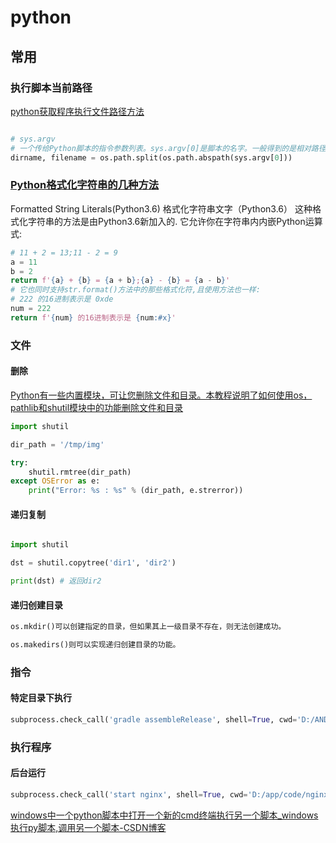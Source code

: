 # python
## 常用
### 执行脚本当前路径
[python获取程序执行文件路径方法](https://blog.csdn.net/py_tester/article/details/78954034)

```python

# sys.argv
# 一个传给Python脚本的指令参数列表。sys.argv[0]是脚本的名字。一般得到的是相对路径，用os.path.abspath(sys.argv[0])得到执行文件的绝对路径：
dirname, filename = os.path.split(os.path.abspath(sys.argv[0]))
```

### [Python格式化字符串的几种方法](http://blog.lujun9972.win/blog/2017/03/24/python%E6%A0%BC%E5%BC%8F%E5%8C%96%E5%AD%97%E7%AC%A6%E4%B8%B2%E7%9A%84%E5%87%A0%E7%A7%8D%E6%96%B9%E6%B3%95/index.html)

Formatted String Literals(Python3.6)
格式化字符串文字（Python3.6）
这种格式化字符串的方法是由Python3.6新加入的. 它允许你在字符串内内嵌Python运算式:
```python
# 11 + 2 = 13;11 - 2 = 9
a = 11
b = 2
return f'{a} + {b} = {a + b};{a} - {b} = {a - b}'
# 它也同时支持str.format()方法中的那些格式化符,且使用方法也一样:
# 222 的16进制表示是 0xde
num = 222
return f'{num} 的16进制表示是 {num:#x}'
```

### 文件
#### 删除
[Python有一些内置模块，可让您删除文件和目录。本教程说明了如何使用os，pathlib和shutil模块中的功能删除文件和目录](https://www.myfreax.com/python-delete-files-and-directories/)
```python
import shutil

dir_path = '/tmp/img'

try:
    shutil.rmtree(dir_path)
except OSError as e:
    print("Error: %s : %s" % (dir_path, e.strerror))
```

#### 递归复制
```python

import shutil

dst = shutil.copytree('dir1', 'dir2')

print(dst) # 返回dir2
```

#### 递归创建目录

```python
os.mkdir()可以创建指定的目录，但如果其上一级目录不存在，则无法创建成功。

os.makedirs()则可以实现递归创建目录的功能。
```


### 指令
#### 特定目录下执行
```python 
subprocess.check_call('gradle assembleRelease', shell=True, cwd='D:/ANDROID/test1/HBuilder-Integrate-AS')
```

### 执行程序
#### 后台运行
```python
subprocess.check_call('start nginx', shell=True, cwd='D:/app/code/nginx-1.24.0')
```

[windows中一个python脚本中打开一个新的cmd终端执行另一个脚本_windows执行py脚本,调用另一个脚本-CSDN博客](https://blog.csdn.net/s_daqing/article/details/104621198)
